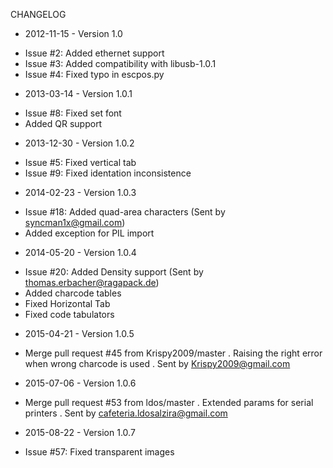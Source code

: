 CHANGELOG

* 2012-11-15 - Version 1.0
- Issue #2: Added ethernet support
- Issue #3: Added compatibility with libusb-1.0.1
- Issue #4: Fixed typo in escpos.py

* 2013-03-14 - Version 1.0.1
- Issue #8: Fixed set font
- Added QR support

* 2013-12-30 - Version 1.0.2
- Issue #5: Fixed vertical tab
- Issue #9: Fixed identation inconsistence

* 2014-02-23 - Version 1.0.3
- Issue #18: Added quad-area characters (Sent by syncman1x@gmail.com)
- Added exception for PIL import

* 2014-05-20 - Version 1.0.4
- Issue #20: Added Density support (Sent by thomas.erbacher@ragapack.de)
- Added charcode tables
- Fixed Horizontal Tab
- Fixed code tabulators

* 2015-04-21 - Version 1.0.5
- Merge pull request #45 from Krispy2009/master
  . Raising the right error when wrong charcode is used
  . Sent by Krispy2009@gmail.com

* 2015-07-06 - Version 1.0.6
- Merge pull request #53 from ldos/master
  . Extended params for serial printers
  . Sent by cafeteria.ldosalzira@gmail.com

* 2015-08-22 - Version 1.0.7
- Issue #57: Fixed transparent images
